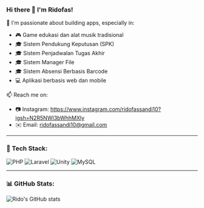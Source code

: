### Hi there 👋 I'm Ridofas!

🚀 I'm passionate about building apps, especially in:
- 🎮 Game edukasi dan alat musik tradisional
- 🎓 Sistem Pendukung Keputusan (SPK)
- 🎓 Sistem Penjadwalan Tugas Akhir
- 🎓 Sistem Manager File
- 🎓 Sistem Absensi Berbasis Barcode
- 💻 Aplikasi berbasis web dan mobile

📫 Reach me on:
- 📷 Instagram: https://www.instagram.com/ridofassandi10?igsh=N2R5NWI3bWhhMXly
- ✉️ Email: ridofassandi10@gmail.com

---

### 🔧 Tech Stack:
![PHP](https://img.shields.io/badge/-PHP-777BB4?style=flat&logo=php&logoColor=white)
![Laravel](https://img.shields.io/badge/-Laravel-red?style=flat&logo=laravel&logoColor=white)
![Unity](https://img.shields.io/badge/-Unity-000000?style=flat&logo=unity&logoColor=white)
![MySQL](https://img.shields.io/badge/-MySQL-4479A1?style=flat&logo=mysql&logoColor=white)

---

### 📊 GitHub Stats:
![Rido's GitHub stats](https://github-readme-stats.vercel.app/api?username=ridofast&show_icons=true&theme=tokyonight)
